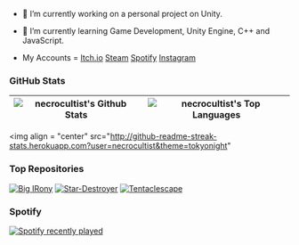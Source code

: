 
- 🔭 I’m currently working on a personal project on Unity.
- 🌱 I’m currently learning Game Development, Unity Engine, C++ and JavaScript.

- My Accounts = 
<a href="https://necrocultist.itch.io">Itch.io</a>
<a href="https://steamcommunity.com/profiles/76561198062431863/">Steam</a>
<a href="https://open.spotify.com/user/36vnb82azbhan6jrdmpg3bk16">Spotify</a>
<a href="https://www.instagram.com/necrocultist/">Instagram</a>

### GitHub Stats

| <img align = "center" src="https://github-readme-stats.vercel.app/api?username=necrocultist&show_icons=true&count_private=true&theme=tokyonight&hide_border=false&bg_color=0D1117" title = "necrocultist's Github Stats"> | <img align = "center" src="https://github-readme-stats.vercel.app/api/top-langs/?username=necrocultist&hide=objective-c,objective-cpp,shaderlab,hlsl&langs_count=6&layout=compact&theme=tokyonight&hide_border=false&bg_color=0D1117" title = "necrocultist's Top Languages"> |
| ------------- | ------------- |

<img align = "center" src="http://github-readme-streak-stats.herokuapp.com?user=necrocultist&theme=tokyonight"

### Top Repositories

<a href = "https://github.com/necrocultist/Big-Irony" target = "_blank"><img title = "Big IRony" src = "https://github-readme-stats.vercel.app/api/pin/?username=necrocultist&repo=Big-Irony&theme=tokyonight&bg_color=0D1117"></a> <a href = "https://github.com/necrocultist/Star-Destroyer" target = "_blank"><img title = "Star-Destroyer" src = "https://github-readme-stats.vercel.app/api/pin/?username=necrocultist&repo=Star-Destroyer&theme=tokyonight&bg_color=0D1117"></a> <a href = "https://github.com/necrocultist/Tentaclescape" target = "_blank"><img title = "Tentaclescape" src = "https://github-readme-stats.vercel.app/api/pin/?username=necrocultist&repo=Tentaclescape&theme=tokyonight&bg_color=0D1117"></a>

### Spotify

[![Spotify recently played](https://spotify-recently-played-readme.vercel.app/api?user=36vnb82azbhan6jrdmpg3bk16&count=3)](https://open.spotify.com/user/36vnb82azbhan6jrdmpg3bk16)
